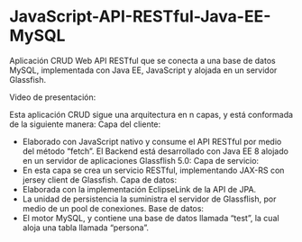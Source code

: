 # JavaScript-API-RESTful-Java-EE-MySQL
Aplicación CRUD Web API RESTful que se conecta a una base de datos MySQL, implementada con Java EE, JavaScript y alojada en un servidor Glassfish.

Video de presentación: 

Esta aplicación CRUD sigue una arquitectura en n capas, y está conformada de la siguiente manera:
Capa del cliente:
-	Elaborado con JavaScript nativo y consume el API RESTful por medio del método “fetch”.
El Backend está desarrollado con Java EE 8 alojado en un servidor de aplicaciones Glassflish 5.0:
Capa de servicio:
-	En esta capa se crea un servicio RESTful, implementando JAX-RS con jersey client de Glassfish.
Capa de datos:
-	Elaborada con la implementación EclipseLink de la API de JPA.
-	La unidad de persistencia la suministra el servidor de Glassflish, por medio de un pool de conexiones.
Base de datos:
-	El motor MySQL, y contiene una base de datos llamada “test”, la cual aloja una tabla llamada “persona”.
